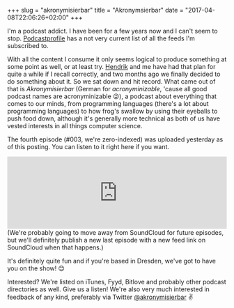 +++
slug = "akronymisierbar"
title = "Akronymsierbar"
date = "2017-04-08T22:06:26+02:00"
+++

I'm a podcast addict. I have been for a few years now and I can't seem to stop. [Podcastprofile](https://podcastprofile.com/kiliankoe) has a not very current list of all the feeds I'm subscribed to.

With all the content I consume it only seems logical to produce something at some point as well, or at least try. [Hendrik](https://twitter.com/hoodie_de) and me have had that plan for quite a while if I recall correctly, and two months ago we finally decided to do something about it. So we sat down and hit record. What came out of that is *Akronymisierbar* (German for *acronyminizable*, 'cause all good podcast names are acronyminizable 😜), a podcast about everything that comes to our minds, from programming languages (there's a lot about programming languages) to how frog's swallow by using their eyeballs to push food down, although it's generally more technical as both of us have vested interests in all things computer science.

The fourth episode (#003, we're zero-indexed) was uploaded yesterday as of this posting. You can listen to it right here if you want.

<iframe width="100%" height="166" scrolling="no" frameborder="no" src="https://w.soundcloud.com/player/?url=https%3A//api.soundcloud.com/tracks/316479289&amp;color=ff5500&amp;auto_play=false&amp;hide_related=true&amp;show_comments=false&amp;show_user=true&amp;show_reposts=false"></iframe>
(We're probably going to move away from SoundCloud for future episodes, but we'll definitely publish a new last episode with a new feed link on SoundCloud when that happens.)

It's definitely quite fun and if you're based in Dresden, we've got to have you on the show! 😊

Interested? We're listed on iTunes, Fyyd, Bitlove and probably other podcast directories as well. Give us a listen! We're also very much interested in feedback of any kind, preferably via Twitter [@akronymisierbar](https://twitter.com/akronymisierbar) ✌️

